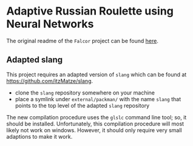 # Adaptive Russian Roulette using Neural Networks
The original readme of the `Falcor` project can be found [here](README_Falcor.md).
## Adapted slang
This project requires an adapted version of `slang` which can be found at <https://github.com/itzMatze/slang>.
- clone the `slang` repository somewhere on your machine
- place a symlink under `external/packman/` with the name `slang` that points to the top level of the adapted `slang` repository

The new compilation procedure uses the `glslc` command line tool; so, it should be installed. Unfortunately, this compilation procedure will most likely not work on windows. However, it should only require very small adaptions to make it work.


